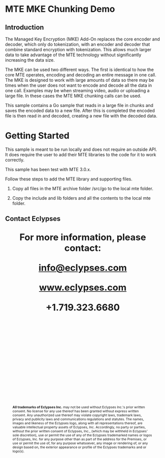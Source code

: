 # MTE MKE Chunking Demo

## Introduction 
The Managed Key Encryption (MKE) Add-On replaces the core encoder and decoder, which only do tokenization, with an encoder and decoder that combine standard encryption with tokenization. This allows much larger data to take advantage of the MTE technology without significantly increasing the data size.

The MKE can be used two different ways. The first is identical to how the core MTE operates, encoding and decoding an entire message in one call. The MKE is designed to work with large amounts of data so there may be times when the user does not want to encode and decode all the data in one call. Examples may be when streaming video, audio or uploading a large file. In these cases the MTE MKE chunking calls can be used.

This sample contains a Go sample that reads in a large file in chunks and saves the encoded data to a new file. After this is completed the encoded file is then read in and decoded, creating a new file with the decoded data.

# Getting Started
This sample is meant to be run locally and does not require an outside API. It does require the user to add their MTE libraries to the code for it to work correctly. 

This sample has been test with MTE 3.0.x.

Follow these steps to add the MTE library and supporting files.

1. Copy all files in the MTE archive folder /src/go to the local mte folder.

2. Copy the include and lib folders and all the contents to the local mte folder.


<div style="page-break-after: always; break-after: page;"></div>

## Contact Eclypses

<p align="center" style="font-weight: bold; font-size: 22pt;">For more information, please contact:</p>
<p align="center" style="font-weight: bold; font-size: 22pt;"><a href="mailto:info@eclypses.com">info@eclypses.com</a></p>
<p align="center" style="font-weight: bold; font-size: 22pt;"><a href="https://www.eclypses.com">www.eclypses.com</a></p>
<p align="center" style="font-weight: bold; font-size: 22pt;">+1.719.323.6680</p>

<p style="font-size: 8pt; margin-bottom: 0; margin: 300px 24px 30px 24px; " >
<b>All trademarks of Eclypses Inc.</b> may not be used without Eclypses Inc.'s prior written consent. No license for any use thereof has been granted without express written consent. Any unauthorized use thereof may violate copyright laws, trademark laws, privacy and publicity laws and communications regulations and statutes. The names, images and likeness of the Eclypses logo, along with all representations thereof, are valuable intellectual property assets of Eclypses, Inc. Accordingly, no party or parties, without the prior written consent of Eclypses, Inc., (which may be withheld in Eclypses' sole discretion), use or permit the use of any of the Eclypses trademarked names or logos of Eclypses, Inc. for any purpose other than as part of the address for the Premises, or use or permit the use of, for any purpose whatsoever, any image or rendering of, or any design based on, the exterior appearance or profile of the Eclypses trademarks and or logo(s).
</p>